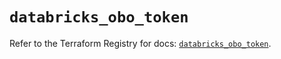# `databricks_obo_token`

Refer to the Terraform Registry for docs: [`databricks_obo_token`](https://registry.terraform.io/providers/databricks/databricks/1.90.0/docs/resources/obo_token).
